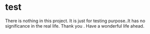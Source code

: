 # test
There is nothing in this project. It is just for testing purpose..It has no significance in the real life. Thank you . Have a wonderful life ahead.
